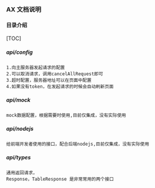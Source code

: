### AX 文档说明

#### 目录介绍

[TOC]



##### api/config

```
1.向主服务器发起请求的配置
2.可以取消请求，调用cancelAllRequest即可
3.超时配置，服务器地址可以在页面中配置
4.如果没有token，在发起请求的时候会自动刷新页面
```

##### api/mock

```
mock数据配置，根据需要时使用,目前仅集成，没有实际使用
```

##### api/nodejs

```
给前端开发者使用的接口，配合后端nodejs,目前仅集成，没有实际使用
```

##### api/types

```
通用返回请求，
Response，TableResponse 是非常常用的两个接口
```


